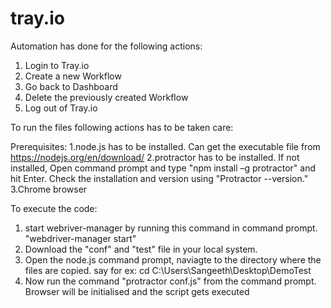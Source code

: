 # tray.io

Automation has done for the following actions:
1. Login to Tray.io
2. Create a new Workflow
3. Go back to Dashboard
4. Delete the previously created Workflow
5. Log out of Tray.io

To run the files following actions has to be taken care:

Prerequisites:
1.node.js has to be installed. Can get the executable file from https://nodejs.org/en/download/
2.protractor has to be installed. If not installed, Open command prompt and type  "npm install –g protractor" and hit Enter.
Check the installation and version using "Protractor --version."
3.Chrome browser

To execute the code:
1. start webriver-manager by running this command in command prompt.
"webdriver-manager start"
2. Download the "conf" and "test" file in your local system.
3. Open the node.js command prompt, naviagte to the directory where the files are copied. 
say for ex: cd C:\Users\Sangeeth\Desktop\DemoTest
4. Now run the command "protractor conf.js" from the command prompt.
Browser will be initialised and the script gets executed
